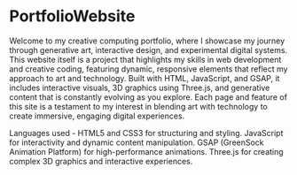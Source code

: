 # PortfolioWebsite


  Welcome to my creative computing portfolio, where I showcase my journey through generative art, interactive design, and experimental digital systems. This website itself is a project that highlights my skills in web development and creative coding, featuring dynamic, responsive elements that reflect my approach to art and technology. Built with HTML, JavaScript, and GSAP, it includes interactive visuals, 3D graphics using Three.js, and generative content that is constantly evolving as you explore. Each page and feature of this site is a testament to my interest in blending art with technology to create immersive, engaging digital experiences.

  Languages used - 
HTML5 and CSS3 for structuring and styling.
JavaScript for interactivity and dynamic content manipulation.
GSAP (GreenSock Animation Platform) for high-performance animations.
Three.js for creating complex 3D graphics and interactive experiences.
